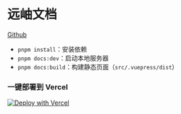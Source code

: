 # 远岫文档

[Github]([https://github.com/open33oj/33book](https://github.com/distpeak/distpeak-book/))

- `pnpm install`：安装依赖
- `pnpm docs:dev`：启动本地服务器
- `pnpm docs:build`：构建静态页面（`src/.vuepress/dist`）

### 一键部署到 Vercel
[![Deploy with Vercel](https://vercel.com/button)](https://vercel.com/new/clone?repository-url=https://github.com/distpeak/distpeak-show&project-name=distpeak-show&repo-name=distpeak-show)
